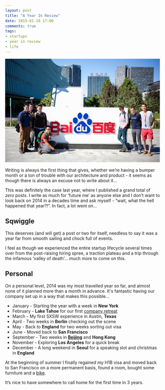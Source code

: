 ```yaml
---
layout: post
title: "A Year In Review"
date: 2015-01-10 17:00
comments: true
tags: 
- startups
- year in review
- life
---
```

![IWNA Beijing Tour](/images/baidu.jpg)

Writing is always the first thing that gives, whether we’re having a bumper month or a ton of trouble with our architecture and product - it seems as though there is always an excuse not to write about it...

This was definitely the case last year, where I published a grand total of _zero_ posts. I write as much for ‘future me’ as anyone else and I don’t want to look back on 2014 in a decades time and ask myself - “wait, what the hell happened that year?!”. In fact, a lot went on...


## Sqwiggle
This deserves (and will get) a post or two for itself, needless to say it was a year far from smooth sailing and chock full of events. 

I feel as though we experienced the entire startup lifecycle several times over from the post-raising hiring spree, a traction plateau and a trip through the infamous ‘valley of death’... much more to come on this.


## Personal
On a personal level, 2014 was my most travelled year so far, and almost none of it planned more than a month in advance. It's fantastic having our company set up in a way that makes this possible...

- January - Starting the year with a week in **New York**
- February - **Lake Tahoe** for our first [company retreat](http://blog.sqwiggle.com/lessons-learned-first-company-retreat/)
- March - My first SXSW experience in Austin, **Texas**
- April - Two weeks in **Berlin** checking out the scene
- May - Back to **England** for two weeks sorting out visa
- June - Moved back to **San Francisco**
- September - Two weeks in **[Beijing](https://medium.com/@kinwong/introducing-the-china-trek-for-founders-6a5f13ea2d3)** and **Hong Kong**
- November - Exploring **Los Angeles** for a quick break
- December - A long weekend in **Seoul** for a speaking slot and christmas in **England**

At the beginning of summer I finally regained my H1B visa and moved back to San Francisco on a more permanent basis, found a room, bought some furniture and a [bike](http://instagram.com/p/rDO9jDpHUY).

It’s nice to have somewhere to call home for the first time in 3 years.